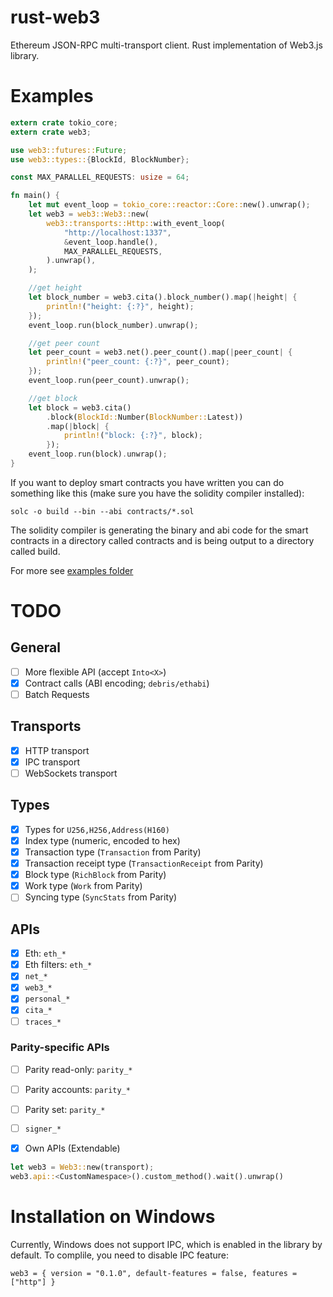 # rust-web3

Ethereum JSON-RPC multi-transport client.
Rust implementation of Web3.js library.


# Examples
```rust
extern crate tokio_core;
extern crate web3;

use web3::futures::Future;
use web3::types::{BlockId, BlockNumber};

const MAX_PARALLEL_REQUESTS: usize = 64;

fn main() {
    let mut event_loop = tokio_core::reactor::Core::new().unwrap();
    let web3 = web3::Web3::new(
        web3::transports::Http::with_event_loop(
            "http://localhost:1337",
            &event_loop.handle(),
            MAX_PARALLEL_REQUESTS,
        ).unwrap(),
    );

    //get height
    let block_number = web3.cita().block_number().map(|height| {
        println!("height: {:?}", height);
    });
    event_loop.run(block_number).unwrap();

    //get peer count
    let peer_count = web3.net().peer_count().map(|peer_count| {
        println!("peer_count: {:?}", peer_count);
    });
    event_loop.run(peer_count).unwrap();

    //get block
    let block = web3.cita()
        .block(BlockId::Number(BlockNumber::Latest))
        .map(|block| {
            println!("block: {:?}", block);
        });
    event_loop.run(block).unwrap();
}
```

If you want to deploy smart contracts you have written you can do something like this (make sure you have the solidity compiler installed):

`solc -o build --bin --abi contracts/*.sol`

The solidity compiler is generating the binary and abi code for the smart contracts in a directory called contracts and is being output to a directory called build.

For more see [examples folder](./examples)

# TODO

## General
- [ ] More flexible API (accept `Into<X>`)
- [x] Contract calls (ABI encoding; `debris/ethabi`)
- [ ] Batch Requests

## Transports
- [x] HTTP transport
- [x] IPC transport
- [ ] WebSockets transport

## Types
- [x] Types for `U256,H256,Address(H160)`
- [x] Index type (numeric, encoded to hex)
- [x] Transaction type (`Transaction` from Parity)
- [x] Transaction receipt type (`TransactionReceipt` from Parity)
- [x] Block type (`RichBlock` from Parity)
- [x] Work type (`Work` from Parity)
- [ ] Syncing type (`SyncStats` from Parity)

## APIs
- [x] Eth: `eth_*`
- [x] Eth filters: `eth_*`
- [x] `net_*`
- [x] `web3_*`
- [x] `personal_*`
- [x] `cita_*`
- [ ] `traces_*`

### Parity-specific APIs
- [ ] Parity read-only: `parity_*`
- [ ] Parity accounts: `parity_*`
- [ ] Parity set: `parity_*`
- [ ] `signer_*`

- [x] Own APIs (Extendable)
```rust
let web3 = Web3::new(transport);
web3.api::<CustomNamespace>().custom_method().wait().unwrap()
```

# Installation on Windows

Currently, Windows does not support IPC, which is enabled in the library by default.
To complile, you need to disable IPC feature:
```
web3 = { version = "0.1.0", default-features = false, features = ["http"] }
```

